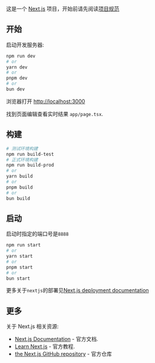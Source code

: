 这是一个 [Next.js](https://nextjs.org/) 项目，开始前请先阅读[项目规范](配置源码管理.md)

## 开始

启动开发服务器:

```bash
npm run dev
# or
yarn dev
# or
pnpm dev
# or
bun dev
```

浏览器打开 [http://localhost:3000](http://localhost:3000)

找到页面编辑查看实时结果 `app/page.tsx`.

## 构建

```bash
# 测试环境构建
npm run build-test
# 正式环境构建
npm run build-prod
# or
yarn build
# or
pnpm build
# or
bun build
```

## 启动

启动时指定的端口号是`8888`

```bash
npm run start
# or
yarn start
# or
pnpm start
# or
bun start
```

更多关于`nextjs`的部署见[Next.js deployment documentation](https://nextjs.org/docs/deployment)

## 更多

关于 Next.js 相关资源:

- [Next.js Documentation](https://nextjs.org/docs) - 官方文档.
- [Learn Next.js](https://nextjs.org/learn) - 官方教程.
- [the Next.js GitHub repository](https://github.com/vercel/next.js/) - 官方仓库
